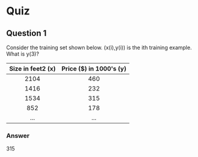 Quiz
====

Question 1
----------

Consider the training set shown below. (x(i),y(i)) is the ith training example. What is y(3)?  

|Size in feet2 (x)|Price ($) in 1000's (y)|
|:---------------:|:---------------------:|
|2104	          |        460            |
|1416	          |        232            |
|1534	          |        315            |
|852	          |        178            |
|...	          |        ...            |


### Answer

315  
